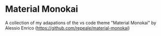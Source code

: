 # Material Monokai

A collection of my adapations of the vs code theme "Material Monokai" by Alessio Enrico (https://github.com/repeale/material-monokai)
